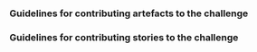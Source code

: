 ### Guidelines for contributing artefacts to the challenge


### Guidelines for contributing stories to the challenge

